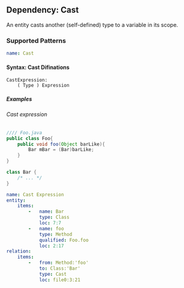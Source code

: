 ## Dependency: Cast

An entity casts another (self-defined) type to a variable in its scope.

### Supported Patterns

```yaml
name: Cast
```

#### Syntax: Cast Difinations

```text
CastExpression:
    ( Type ) Expression
```

##### Examples

###### Cast expression

```java
//// Foo.java
public class Foo{
    public void foo(Object barLike){
        Bar mBar = (Bar)barLike;
    }
}

class Bar {
    /* ... */
}
```

```yaml
name: Cast Expression
entity:
    items:
        -   name: Bar
            type: Class
            loc: 7:7
        -   name: foo
            type: Method
            qualified: Foo.foo
            loc: 2:17
relation:
    items:
        -   from: Method:'foo'
            to: Class:'Bar'
            type: Cast
            loc: file0:3:21
```
